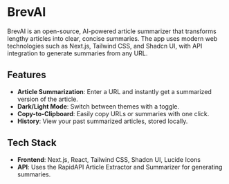# BrevAI

BrevAI is an open-source, AI-powered article summarizer that transforms lengthy articles into clear, concise summaries. The app uses modern web technologies such as Next.js, Tailwind CSS, and Shadcn UI, with API integration to generate summaries from any URL.

## Features

- **Article Summarization**: Enter a URL and instantly get a summarized version of the article.
- **Dark/Light Mode**: Switch between themes with a toggle.
- **Copy-to-Clipboard**: Easily copy URLs or summaries with one click.
- **History**: View your past summarized articles, stored locally.

## Tech Stack

- **Frontend**: Next.js, React, Tailwind CSS, Shadcn UI, Lucide Icons
- **API**: Uses the RapidAPI Article Extractor and Summarizer for generating summaries.
